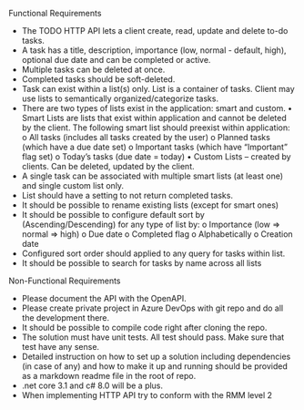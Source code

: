Functional Requirements
-	The TODO HTTP API lets a client create, read, update and delete to-do tasks.
-	A task has a title, description, importance (low, normal - default, high), optional due date and can be completed or active.
-	Multiple tasks can be deleted at once.
-	Completed tasks should be soft-deleted.
-	Task can exist within a list(s) only. List is a container of tasks. Client may use lists to semantically organized/categorize tasks.
-	There are two types of lists exist in the application: smart and custom.
•	Smart Lists are lists that exist within application and cannot be deleted by the client. The following smart list should preexist within application:
o	All tasks (includes all tasks created by the user)
o	Planned tasks (which have a due date set)
o	Important tasks (which have “Important” flag set)
o	Today’s tasks (due date = today)
•	Custom Lists – created by clients. Can be deleted, updated by the client.
-	A single task can be associated with multiple smart lists (at least one) and single custom list only.
-	List should have a setting to not return completed tasks.
-	It should be possible to rename existing lists (except for smart ones)
-	It should be possible to configure default sort by (Ascending/Descending) for any type of list by:
o	Importance (low => normal => high)
o	Due date
o	Completed flag
o	Alphabetically
o	Creation date
-	Configured sort order should applied to any query for tasks within list.
-	It should be possible to search for tasks by name across all lists

Non-Functional Requirements
-	Please document the API with the OpenAPI.
-	Please create private project in Azure DevOps with git repo and do all the development there.
-	It should be possible to compile code right after cloning the repo.
-	The solution must have unit tests. All test should pass. Make sure that test have any sense.
-	Detailed instruction on how to set up a solution including dependencies (in case of any) and how to make it up and running should be provided as a markdown readme file in the root of repo.
-	.net core 3.1 and c# 8.0 will be a plus.
-	When implementing HTTP API try to conform with the RMM level 2
